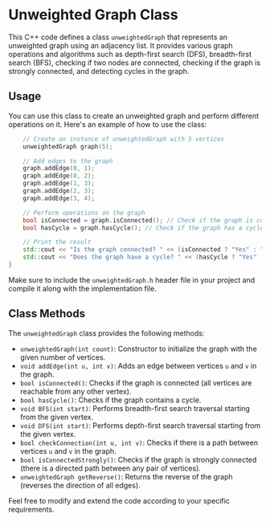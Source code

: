 # Unweighted Graph Class

This C++ code defines a class `unweightedGraph` that represents an unweighted graph using an adjacency list. It provides various graph operations and algorithms such as depth-first search (DFS), breadth-first search (BFS), checking if two nodes are connected, checking if the graph is strongly connected, and detecting cycles in the graph.

## Usage

You can use this class to create an unweighted graph and perform different operations on it. Here's an example of how to use the class:

```cpp
    // Create an instance of unweightedGraph with 5 vertices
    unweightedGraph graph(5);

    // Add edges to the graph
    graph.addEdge(0, 1);
    graph.addEdge(0, 2);
    graph.addEdge(1, 3);
    graph.addEdge(2, 3);
    graph.addEdge(3, 4);

    // Perform operations on the graph
    bool isConnected = graph.isConnected(); // Check if the graph is connected
    bool hasCycle = graph.hasCycle(); // Check if the graph has a cycle

    // Print the result
    std::cout << "Is the graph connected? " << (isConnected ? "Yes" : "No") << std::endl;
    std::cout << "Does the graph have a cycle? " << (hasCycle ? "Yes" : "No") << std::endl;
}
```

Make sure to include the `unweightedGraph.h` header file in your project and compile it along with the implementation file.

## Class Methods

The `unweightedGraph` class provides the following methods:

- `unweightedGraph(int count)`: Constructor to initialize the graph with the given number of vertices.
- `void addEdge(int u, int v)`: Adds an edge between vertices `u` and `v` in the graph.
- `bool isConnected()`: Checks if the graph is connected (all vertices are reachable from any other vertex).
- `bool hasCycle()`: Checks if the graph contains a cycle.
- `void BFS(int start)`: Performs breadth-first search traversal starting from the given vertex.
- `void DFS(int start)`: Performs depth-first search traversal starting from the given vertex.
- `bool checkConnection(int u, int v)`: Checks if there is a path between vertices `u` and `v` in the graph.
- `bool isConnectedStrongly()`: Checks if the graph is strongly connected (there is a directed path between any pair of vertices).
- `unweightedGraph getReverse()`: Returns the reverse of the graph (reverses the direction of all edges).

Feel free to modify and extend the code according to your specific requirements.
